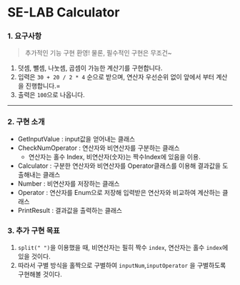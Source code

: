 # SE-LAB Calculator

### 1. 요구사항
> 추가적인 기능 구현 환영! 물론, 필수적인 구현은 무조건~
1. 덧셈, 뺄셈, 나눗셈, 곱셈이 가능한 계산기를 구현합니다.
2. 입력은 `30 + 20 / 2 * 4` 순으로 받으며, 연산자 우선순위 없이 앞에서 부터 계산을 진행합니다.=
3. 출력은 `100`으로 나옵니다.

---
###  2. 구현 소개
- GetInputValue : input값을 얻어내는 클래스
- CheckNumOperator : 연산자와 비연산자를 구분하는 클래스
  - 연산자는 홀수 Index, 비연산자(숫자)는 짝수Index에 있음을 이용.
- Calculator : 구분한 연산자와 비연산자를 Operator클래스를 이용해 결과값을 도출해내는 클래스
- Number : 비연산자를 저장하는 클래스
- Operator : 연산자를 Enum으로 저장해 입력받은 연산자와 비교하여 계산하는 클래스
- PrintResult : 결과값을 출력하는 클래스

### 3. 추가 구현 목표
1. `split(" ")`을 이용했을 때, 비연산자는 필히 짝수 `index`, 연산자는 홀수 `index`에 있을 것이다.
2. 따라서 구별 방식을 홀짝으로 구별하여 `inputNum`,`inputOperator` 을 구별하도록 구현해볼 것이다.